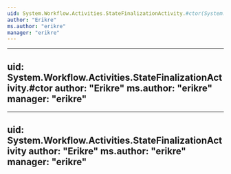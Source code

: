 ```yaml
---
uid: System.Workflow.Activities.StateFinalizationActivity.#ctor(System.String)
author: "Erikre"
ms.author: "erikre"
manager: "erikre"
---
```


---
uid: System.Workflow.Activities.StateFinalizationActivity.#ctor
author: "Erikre"
ms.author: "erikre"
manager: "erikre"
---

---
uid: System.Workflow.Activities.StateFinalizationActivity
author: "Erikre"
ms.author: "erikre"
manager: "erikre"
---
